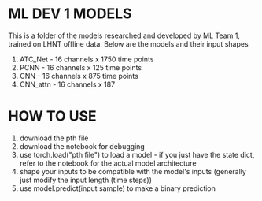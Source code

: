 # ML DEV 1 MODELS

This is a folder of the models researched and developed by ML Team 1, trained on LHNT offline data. Below are the models and their input shapes

1. ATC_Net - 16 channels x 1750 time points
2. PCNN - 16 channels x 125 time points
3. CNN - 16 channels x 875 time points
4. CNN_attn - 16 channels x 187


# HOW TO USE

1. download the pth file
2. download the notebook for debugging
3. use torch.load("pth file") to load a model - if you just have the state dict, refer to the notebook for the actual model architecture
4. shape your inputs to be compatible with the model's inputs (generally just modify the input length (time steps))
5. use model.predict(input sample) to make a binary prediction

